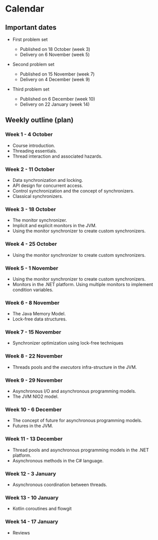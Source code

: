 # Calendar

## Important dates

- First problem set

  - Published on 18 October (week 3)
  - Delivery on 6 November (week 5)

- Second problem set

  - Published on 15 November (week 7)
  - Delivery on 4 December (week 9)

- Third problem set

  - Published on 6 December (week 10)
  - Delivery on 22 January (week 14)

## Weekly outline (plan)

### Week 1 - 4 October

- Course introduction.
- Threading essentials.
- Thread interaction and associated hazards.

### Week 2 - 11 October

- Data synchronization and locking.
- API design for concurrent access.
- Control synchronization and the concept of synchronizers.
- Classical synchronizers.

### Week 3 - 18 October

- The monitor synchronizer.
- Implicit and explicit monitors in the JVM.
- Using the monitor synchronizer to create custom synchronizers.

### Week 4 - 25 October

- Using the monitor synchronizer to create custom synchronizers.

### Week 5 - 1 November

- Using the monitor synchronizer to create custom synchronizers.
- Monitors in the .NET platform. Using multiple monitors to implement condition variables.

### Week 6 - 8 November

- The Java Memory Model.
- Lock-free data structures.

### Week 7 - 15 November

- Synchronizer optimization using lock-free techniques

### Week 8 - 22 November

- Threads pools and the _executors_ infra-structure in the JVM.

### Week 9 - 29 November

- Asynchronous I/O and asynchronous programming models.
- The JVM NIO2 model.

### Week 10 - 6 December

- The concept of future for asynchronous programming models.
- Futures in the JVM.

### Week 11 - 13 December

- Thread pools and asynchronous programming models in the .NET platform.
- Asynchronous methods in the C# language.

### Week 12 - 3 January

- Asynchronous coordination between threads.

### Week 13 - 10 January

- Kotlin coroutines and flowgit 

### Week 14 - 17 January

- Reviews